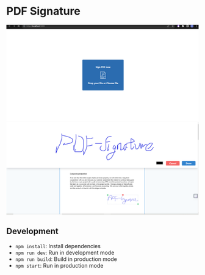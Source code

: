 # PDF Signature
![Screenshot1](https://github.com/softlover1026/PDF-Signature/blob/main/public/imgs/Screenshot_1.png)
![Screenshot2](https://github.com/softlover1026/PDF-Signature/blob/main/public/imgs/Screenshot_2.png)

## Development

- `npm install`: Install dependencies
- `npm run dev`: Run in development mode
- `npm run build`: Build in production mode
- `npm start`: Run in production mode